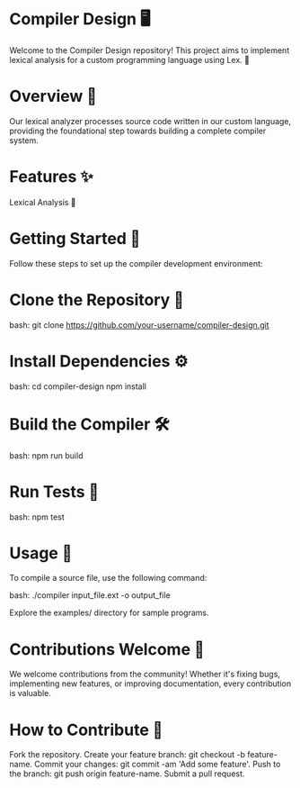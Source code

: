 # Compiler Design 🖥️
Welcome to the Compiler Design repository! This project aims to implement lexical analysis for a custom programming language using Lex. 🚀

# Overview 📝
Our lexical analyzer processes source code written in our custom language, providing the foundational step towards building a complete compiler system.

# Features ✨

Lexical Analysis 📝

# Getting Started 🚦
Follow these steps to set up the compiler development environment:

# Clone the Repository 🔄

bash:
git clone https://github.com/your-username/compiler-design.git

# Install Dependencies ⚙️

bash:
cd compiler-design
npm install

# Build the Compiler 🛠️

bash:
npm run build

# Run Tests 🧪

bash:
npm test

# Usage 🚀
To compile a source file, use the following command:

bash:
./compiler input_file.ext -o output_file

Explore the examples/ directory for sample programs.

# Contributions Welcome 🎉
We welcome contributions from the community! Whether it's fixing bugs, implementing new features, or improving documentation, every contribution is valuable.

# How to Contribute 🤝
Fork the repository.
Create your feature branch: git checkout -b feature-name.
Commit your changes: git commit -am 'Add some feature'.
Push to the branch: git push origin feature-name.
Submit a pull request.

